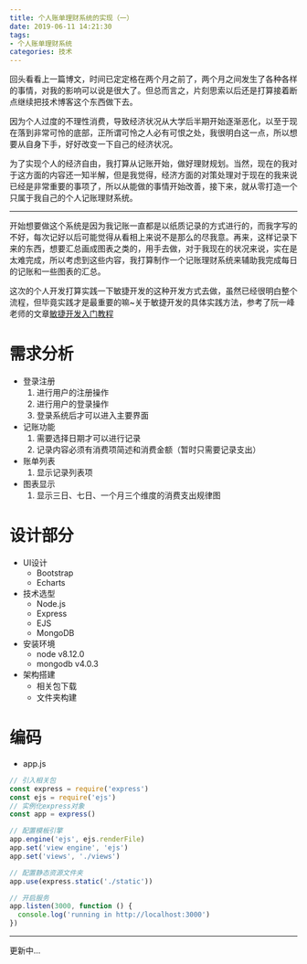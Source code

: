 ```yaml
---
title: 个人账单理财系统的实现（一）
date: 2019-06-11 14:21:30
tags:
- 个人账单理财系统
categories: 技术
---
```


回头看看上一篇博文，时间已定定格在两个月之前了，两个月之间发生了各种各样的事情，对我的影响可以说是很大了。但总而言之，片刻思索以后还是打算接着断点继续把技术博客这个东西做下去。

因为个人过度的不理性消费，导致经济状况从大学后半期开始逐渐恶化，以至于现在落到非常可怜的底部，正所谓可怜之人必有可恨之处，我很明白这一点，所以想要从自身下手，好好改变一下自己的经济状况。

为了实现个人的经济自由，我打算从记账开始，做好理财规划。当然，现在的我对于这方面的内容还一知半解，但是我觉得，经济方面的对策处理对于现在的我来说已经是非常重要的事项了，所以从能做的事情开始改善，接下来，就从零打造一个只属于我自己的个人记账理财系统。

<!-- more -->

---

开始想要做这个系统是因为我记账一直都是以纸质记录的方式进行的，而我字写的不好，每次记好以后可能觉得从看相上来说不是那么的尽我意。再来，这样记录下来的东西，想要汇总画成图表之类的，用手去做，对于我现在的状况来说，实在是太难完成，所以考虑到这些内容，我打算制作一个记账理财系统来辅助我完成每日的记账和一些图表的汇总。

这次的个人开发打算实践一下敏捷开发的这种开发方式去做，虽然已经很明白整个流程，但毕竟实践才是最重要的嘛~关于敏捷开发的具体实践方法，参考了阮一峰老师的文章[敏捷开发入门教程](http://www.ruanyifeng.com/blog/2019/03/agile-development.html)

# 需求分析

* 登录注册
  1. 进行用户的注册操作
  2. 进行用户的登录操作
  3. 登录系统后才可以进入主要界面
* 记账功能
  1. 需要选择日期才可以进行记录
  2. 记录内容必须有消费项简述和消费金额（暂时只需要记录支出）
* 账单列表
  1. 显示记录列表项
* 图表显示
  1. 显示三日、七日、一个月三个维度的消费支出规律图

# 设计部分 

* UI设计
  * Bootstrap
  * Echarts
* 技术选型
  * Node.js
  * Express
  * EJS
  * MongoDB
* 安装环境
  * node v8.12.0
  * mongodb v4.0.3
* 架构搭建
  * 相关包下载
  * 文件夹构建

# 编码

* app.js

```js
// 引入相关包
const express = require('express')
const ejs = require('ejs')
// 实例化express对象
const app = express()

// 配置模板引擎
app.engine('ejs', ejs.renderFile)
app.set('view engine', 'ejs')
app.set('views', './views')

// 配置静态资源文件夹
app.use(express.static('./static'))

// 开启服务
app.listen(3000, function () {
  console.log('running in http://localhost:3000')
})
```

***

更新中...